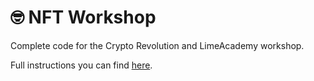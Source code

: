 # 🤓 NFT Workshop

Complete code for the Crypto Revolution and LimeAcademy workshop.

Full instructions you can find [here](https://www.notion.so/dobreff/NFT-Workshop-302fd488b4204803a1381ba7e69eb355).
